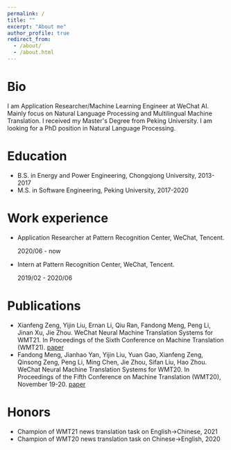 ```yaml
---
permalink: /
title: ""
excerpt: "About me"
author_profile: true
redirect_from: 
  - /about/
  - /about.html
---
```


Bio
======
I am Application Researcher/Machine Learning Engineer at WeChat AI. Mainly focus on Natural Language Processing and Multilingual Machine Translation. I received my Master's Degree from Peking University. I am looking for a PhD position in Natural Language Processing.

Education
======
* B.S. in Energy and Power Engineering, Chongqiong University, 2013-2017
* M.S. in Software Engineering, Peking University, 2017-2020

Work experience
======
* Application Researcher at Pattern Recognition Center, WeChat, Tencent.

  2020/06 - now 

* Intern at Pattern Recognition Center, WeChat, Tencent.

  2019/02 - 2020/06

Publications
======
* Xianfeng Zeng, Yijin Liu, Ernan Li, Qiu Ran, Fandong Meng, Peng Li, Jinan Xu, Jie Zhou. WeChat Neural Machine Translation Systems for WMT21. In Proceedings of the Sixth Conference on Machine Translation (WMT21). [paper](https://aclanthology.org/2021.wmt-1.23/)
* Fandong Meng, Jianhao Yan, Yijin Liu, Yuan Gao, Xianfeng Zeng, Qinsong Zeng, Peng Li, Ming Chen, Jie Zhou, Sifan Liu, Hao Zhou. WeChat Neural Machine Translation Systems for WMT20. In Proceedings of the Fifth Conference on Machine Translation (WMT20), November 19-20. [paper](https://aclanthology.org/2020.wmt-1.24/)
  
Honors
======
* Champion of WMT21 news translation task on English->Chinese, 2021
* Champion of WMT20 news translation task on Chinese->English, 2020
